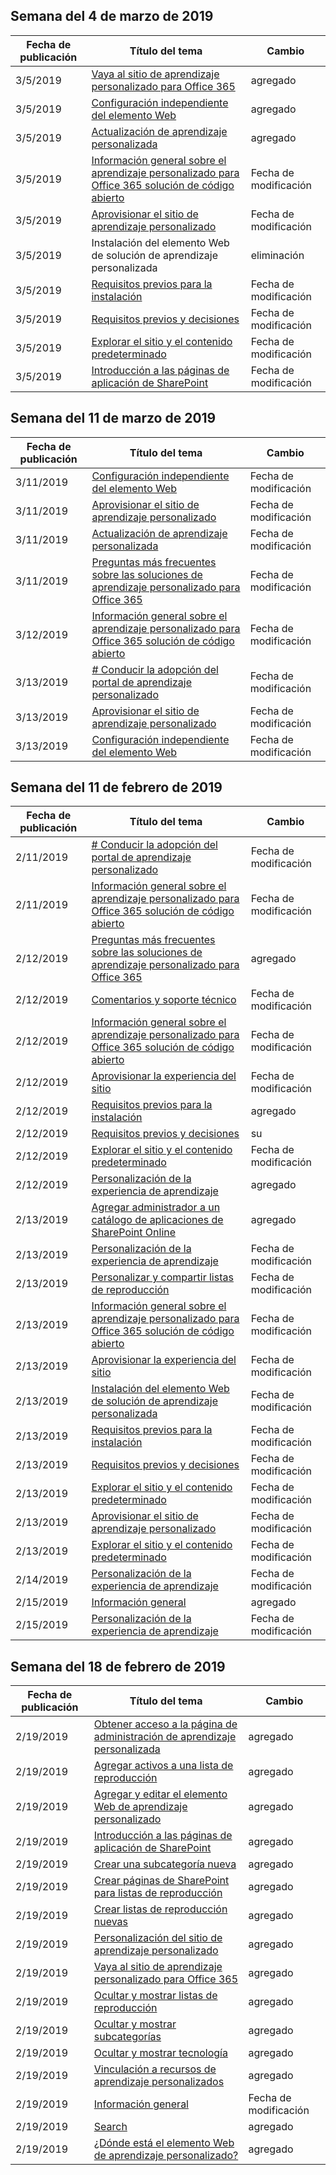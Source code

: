 <!-- This file is generated automatically each week. Changes made to this file will be overwritten.-->




## <a name="week-of-march-04-2019"></a>Semana del 4 de marzo de 2019


| Fecha de publicación |Título del tema | Cambio |
|------|------------|--------|
| 3/5/2019 | [Vaya al sitio de aprendizaje personalizado para Office 365](/Office365/CustomLearning/custom_addowners) | agregado |
| 3/5/2019 | [Configuración independiente del elemento Web](/Office365/CustomLearning/custom_manualsetup) | agregado |
| 3/5/2019 | [Actualización de aprendizaje personalizada](/Office365/CustomLearning/custom_upgrade) | agregado |
| 3/5/2019 | [Información general sobre el aprendizaje personalizado para Office 365 solución de código abierto](/Office365/CustomLearning/index) | Fecha de modificación |
| 3/5/2019 | [Aprovisionar el sitio de aprendizaje personalizado](/Office365/CustomLearning/installsitepackage) | Fecha de modificación |
| 3/5/2019 | Instalación del elemento Web de solución de aprendizaje personalizada | eliminación |
| 3/5/2019 | [Requisitos previos para la instalación](/Office365/CustomLearning/prereqs) | Fecha de modificación |
| 3/5/2019 | [Requisitos previos y decisiones](/Office365/CustomLearning/servicedecisions) | Fecha de modificación |
| 3/5/2019 | [Explorar el sitio y el contenido predeterminado](/Office365/CustomLearning/sitecontent) | Fecha de modificación |
| 3/5/2019 | [Introducción a las páginas de aplicación de SharePoint](/Office365/CustomLearning/custom_apppages) | Fecha de modificación |


## <a name="week-of-march-11-2019"></a>Semana del 11 de marzo de 2019


| Fecha de publicación |Título del tema | Cambio |
|------|------------|--------|
| 3/11/2019 | [Configuración independiente del elemento Web](/Office365/CustomLearning/custom_manualsetup) | Fecha de modificación |
| 3/11/2019 | [Aprovisionar el sitio de aprendizaje personalizado](/Office365/CustomLearning/custom_provision) | Fecha de modificación |
| 3/11/2019 | [Actualización de aprendizaje personalizada](/Office365/CustomLearning/custom_upgrade) | Fecha de modificación |
| 3/11/2019 | [Preguntas más frecuentes sobre las soluciones de aprendizaje personalizado para Office 365](/Office365/CustomLearning/faq) | Fecha de modificación |
| 3/12/2019 | [Información general sobre el aprendizaje personalizado para Office 365 solución de código abierto](/Office365/CustomLearning/index) | Fecha de modificación |
| 3/13/2019 | [# Conducir la adopción del portal de aprendizaje personalizado](/Office365/CustomLearning/driveadoption) | Fecha de modificación |
| 3/13/2019 | [Aprovisionar el sitio de aprendizaje personalizado](/Office365/CustomLearning/custom_provision) | Fecha de modificación |
| 3/13/2019 | [Configuración independiente del elemento Web](/Office365/CustomLearning/custom_manualsetup) | Fecha de modificación |


## <a name="week-of-february-11-2019"></a>Semana del 11 de febrero de 2019


| Fecha de publicación |Título del tema | Cambio |
|------|------------|--------|
| 2/11/2019 | [# Conducir la adopción del portal de aprendizaje personalizado](/Office365/CustomLearning/driveadoption) | Fecha de modificación |
| 2/11/2019 | [Información general sobre el aprendizaje personalizado para Office 365 solución de código abierto](/Office365/CustomLearning/index) | Fecha de modificación |
| 2/12/2019 | [Preguntas más frecuentes sobre las soluciones de aprendizaje personalizado para Office 365](/Office365/CustomLearning/faq) | agregado |
| 2/12/2019 | [Comentarios y soporte técnico](/Office365/CustomLearning/feedback) | Fecha de modificación |
| 2/12/2019 | [Información general sobre el aprendizaje personalizado para Office 365 solución de código abierto](/Office365/CustomLearning/index) | Fecha de modificación |
| 2/12/2019 | [Aprovisionar la experiencia del sitio](/Office365/CustomLearning/installsitepackage) | Fecha de modificación |
| 2/12/2019 | [Requisitos previos para la instalación](/Office365/CustomLearning/prereqs) | agregado |
| 2/12/2019 | [Requisitos previos y decisiones](/Office365/CustomLearning/servicedecisions) | su |
| 2/12/2019 | [Explorar el sitio y el contenido predeterminado](/Office365/CustomLearning/sitecontent) | Fecha de modificación |
| 2/12/2019 | [Personalización de la experiencia de aprendizaje](/Office365/CustomLearning/sitesetup) | agregado |
| 2/13/2019 | [Agregar administrador a un catálogo de aplicaciones de SharePoint Online](/Office365/CustomLearning/addappadmin) | agregado |
| 2/13/2019 | [Personalización de la experiencia de aprendizaje](/Office365/CustomLearning/customization) | Fecha de modificación |
| 2/13/2019 | [Personalizar y compartir listas de reproducción](/Office365/CustomLearning/customplaylist) | Fecha de modificación |
| 2/13/2019 | [Información general sobre el aprendizaje personalizado para Office 365 solución de código abierto](/Office365/CustomLearning/index) | Fecha de modificación |
| 2/13/2019 | [Aprovisionar la experiencia del sitio](/Office365/CustomLearning/installsitepackage) | Fecha de modificación |
| 2/13/2019 | [Instalación del elemento Web de solución de aprendizaje personalizada](/Office365/CustomLearning/installwebpart) | Fecha de modificación |
| 2/13/2019 | [Requisitos previos para la instalación](/Office365/CustomLearning/prereqs) | Fecha de modificación |
| 2/13/2019 | [Requisitos previos y decisiones](/Office365/CustomLearning/servicedecisions) | Fecha de modificación |
| 2/13/2019 | [Explorar el sitio y el contenido predeterminado](/Office365/CustomLearning/sitecontent) | Fecha de modificación |
| 2/13/2019 | [Aprovisionar el sitio de aprendizaje personalizado](/Office365/CustomLearning/installsitepackage) | Fecha de modificación |
| 2/13/2019 | [Explorar el sitio y el contenido predeterminado](/Office365/CustomLearning/sitecontent) | Fecha de modificación |
| 2/14/2019 | [Personalización de la experiencia de aprendizaje](/Office365/CustomLearning/customization) | Fecha de modificación |
| 2/15/2019 | [Información general](/Office365/CustomLearning/custom_overview) | agregado |
| 2/15/2019 | [Personalización de la experiencia de aprendizaje](/Office365/CustomLearning/customization) | Fecha de modificación |


## <a name="week-of-february-18-2019"></a>Semana del 18 de febrero de 2019


| Fecha de publicación |Título del tema | Cambio |
|------|------------|--------|
| 2/19/2019 | [Obtener acceso a la página de administración de aprendizaje personalizada](/Office365/CustomLearning/custom_accessadmin) | agregado |
| 2/19/2019 | [Agregar activos a una lista de reproducción](/Office365/CustomLearning/custom_addassets) | agregado |
| 2/19/2019 | [Agregar y editar el elemento Web de aprendizaje personalizado](/Office365/CustomLearning/custom_addwebpart) | agregado |
| 2/19/2019 | [Introducción a las páginas de aplicación de SharePoint](/Office365/CustomLearning/custom_apppages) | agregado |
| 2/19/2019 | [Crear una subcategoría nueva](/Office365/CustomLearning/custom_createnewcat) | agregado |
| 2/19/2019 | [Crear páginas de SharePoint para listas de reproducción](/Office365/CustomLearning/custom_createnewpage) | agregado |
| 2/19/2019 | [Crear listas de reproducción nuevas](/Office365/CustomLearning/custom_createnewplaylist) | agregado |
| 2/19/2019 | [Personalización del sitio de aprendizaje personalizado](/Office365/CustomLearning/custom_edithelp) | agregado |
| 2/19/2019 | [Vaya al sitio de aprendizaje personalizado para Office 365](/Office365/CustomLearning/custom_goto) | agregado |
| 2/19/2019 | [Ocultar y mostrar listas de reproducción](/Office365/CustomLearning/custom_hideshowplaylists) | agregado |
| 2/19/2019 | [Ocultar y mostrar subcategorías](/Office365/CustomLearning/custom_hideshowsub) | agregado |
| 2/19/2019 | [Ocultar y mostrar tecnología](/Office365/CustomLearning/custom_hideshowtech) | agregado |
| 2/19/2019 | [Vinculación a recursos de aprendizaje personalizados](/Office365/CustomLearning/custom_linking) | agregado |
| 2/19/2019 | [Información general](/Office365/CustomLearning/custom_overview) | Fecha de modificación |
| 2/19/2019 | [Search](/Office365/CustomLearning/custom_search) | agregado |
| 2/19/2019 | [¿Dónde está el elemento Web de aprendizaje personalizado?](/Office365/CustomLearning/custom_whereiswebpart) | agregado |
